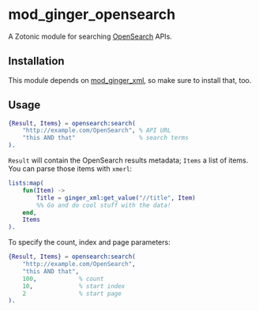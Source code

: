 mod_ginger_opensearch
=====================

A Zotonic module for searching [OpenSearch](http://www.opensearch.org/Specifications/OpenSearch) 
APIs. 

Installation
------------

This module depends on [mod_ginger_xml](https://github.com/driebit/mod_ginger_xml),
so make sure to install that, too.

Usage
-----

```erlang
{Result, Items} = opensearch:search(
    "http://example.com/OpenSearch", % API URL
    "this AND that"                  % search terms
).
```

`Result` will contain the OpenSearch results metadata; `Items` a list of items.
You can parse those items with `xmerl`:

```erlang
lists:map(
    fun(Item) ->
        Title = ginger_xml:get_value("//title", Item)
        %% Go and do cool stuff with the data!
    end,
    Items
).
```

To specify the count, index and page parameters:

```erlang
{Result, Items} = opensearch:search(
    "http://example.com/OpenSearch",
    "this AND that",
    100,            % count
    10,             % start index
    2               % start page   
).
```

